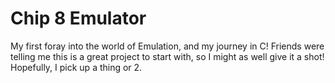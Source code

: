 # Chip 8 Emulator
 
My first foray into the world of Emulation, and my journey in C! Friends were telling me this is a great project to start with, so I might as well give it a shot! Hopefully, I pick up a thing or 2.
